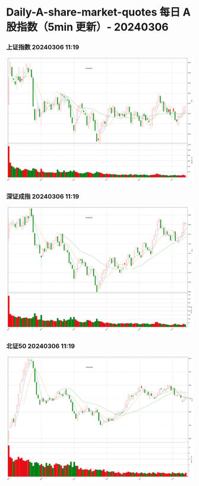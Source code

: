 
# Daily-A-share-market-quotes 每日 A 股指数（5min 更新）- 20240306

### 上证指数 20240306 11:19
![](./fig/2024/3/20240306-sh000001.png)

### 深证成指 20240306 11:19
![](./fig/2024/3/20240306-sz399001.png)

### 北证50 20240306 11:19
![](./fig/2024/3/20240306-bj899050.png)
